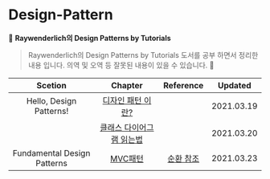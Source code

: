 # Design-Pattern

:closed_book: **Raywenderlich의 Design Patterns by Tutorials**

> Raywenderlich의 Design Patterns by Tutorials 도서를 공부 하면서 정리한 내용 입니다.
> 의역 및 오역 등 잘못된 내용이 있을 수 있습니다. :pray:

|           Scetion           |                                       Chapter                                        |                           Reference                            |  Updated   |
| :-------------------------: | :----------------------------------------------------------------------------------: | :------------------------------------------------------------: | :--------: |
|   Hello, Design Patterns!   |     [디자인 패턴 이란?](/1.Hello,%20Design%20Patterns!/WhatareDesignPatterns.md)     |                                                                | 2021.03.19 |
|                             | [클래스 다이어그램 읽는법](/1.Hello,%20Design%20Patterns!/HowtoReadAclassDiagram.md) |                                                                | 2021.03.20 |
| Fundamental Design Patterns |             [MVC패턴](/2.Fundamental%20Design%20Patterns/MVCPattern.md)              | [순환 참조](/2.Fundamental%20Design%20Patterns/RetainCycle.md) | 2021.03.23 |